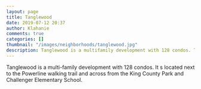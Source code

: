 ```yaml
---
layout: page
title: Tanglewood
date: 2019-07-12 20:37
author: Klahanie
comments: true
categories: []
thumbnail: "/images/neighborhoods/tanglewood.jpg"
description: Tanglewood is a multifamily development with 128 condos. The Tanglewood community is located next to the Klahanie Powerline Trail and across SE Klahanie Boulevard from the Klahanie Park and Challenger Elementary School.
---
```

Tanglewood is a multi-family development with 128 condos. It s located next to the Powerline walking trail and across from the King County Park and Challenger Elementary School.

<object type="image/svg+xml" data="{{site.url}}/images/neighborhoods/tanglewood.svg" class="img-fluid"/>